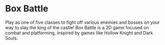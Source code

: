 # Box Battle
Play as one of five classes to fight off various enemies and bosses on your way to slay the king of the castle! Box Battle is a 2D game focused on combat and platforming, inspired by games like Hollow Knight and Dark Souls.
